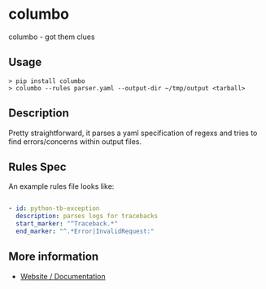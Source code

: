 # columbo

columbo - got them clues

## Usage

```
> pip install columbo
> columbo --rules parser.yaml --output-dir ~/tmp/output <tarball>

```

## Description

Pretty straightforward, it parses a yaml specification of regexs and tries to
find errors/concerns within output files.

## Rules Spec

An example rules file looks like:

```yaml

- id: python-tb-exception
  description: parses logs for tracebacks
  start_marker: "^Traceback.*"
  end_marker: "^.*Error|InvalidRequest:"
```

## More information

- [Website / Documentation](https://columbo.8op.org)

